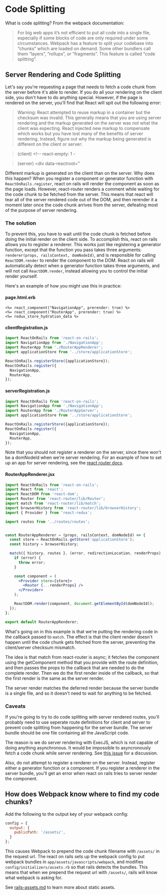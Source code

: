 # Code Splitting

What is code splitting? From the webpack documentation:

> For big web apps it’s not efficient to put all code into a single file, especially if some blocks of code are only required under some circumstances. Webpack has a feature to split your codebase into “chunks” which are loaded on demand. Some other bundlers call them “layers”, “rollups”, or “fragments”. This feature is called “code splitting”.

## Server Rendering and Code Splitting

Let's say you're requesting a page that needs to fetch a code chunk from the server before it's able to render. If you do all your rendering on the client side, you don't have to do anything special. However, if the page is rendered on the server, you'll find that React will spit out the following error:

> Warning: React attempted to reuse markup in a container but the checksum was invalid. This generally means that you are using server rendering and the markup generated on the server was not what the client was expecting. React injected new markup to compensate which works but you have lost many of the benefits of server rendering. Instead, figure out why the markup being generated is different on the client or server:

> (client) <!-- react-empty: 1 -

> (server) <div data-reactroot="
<!--This comment is here because the comment beginning on line 13 messes up Sublime's markdown parsing-->

Different markup is generated on the client than on the server. Why does this happen? When you register a component or generator function with `ReactOnRails.register`, react on rails will render the component as soon as the page loads. However, react-router renders a comment while waiting for the code chunk to be fetched from the server. This means that react will tear all of the server rendered code out of the DOM, and then rerender it a moment later once the code chunk arrives from the server, defeating most of the purpose of server rendering.

### The solution

To prevent this, you have to wait until the code chunk is fetched before doing the initial render on the client side. To accomplish this, react on rails allows you to register a renderer. This works just like registering a generator function, except that the function you pass takes three arguments: `renderer(props, railsContext, domNodeId)`, and is responsible for calling `ReactDOM.render` to render the component to the DOM. React on rails will automatically detect when a generator function takes three arguments, and will not call `ReactDOM.render`, instead allowing you to control the initial render yourself.

Here's an example of how you might use this in practice:

#### page.html.erb
```erb
<%= react_component("NavigationApp", prerender: true) %>
<%= react_component("RouterApp", prerender: true) %>
<%= redux_store_hydration_data %>
```

#### clientRegistration.js
```js
import ReactOnRails from 'react-on-rails';
import NavigationApp from './NavigationApp';
import RouterApp from './RouterAppRenderer';
import applicationStore from '../store/applicationStore';

ReactOnRails.registerStore({applicationStore});
ReactOnRails.register({
  NavigationApp,
  RouterApp,
});
```

#### serverRegistration.js
```js
import ReactOnRails from 'react-on-rails';
import NavigationApp from './NavigationApp';
import RouterApp from './RouterAppServer';
import applicationStore from '../store/applicationStore';

ReactOnRails.registerStore({applicationStore});
ReactOnRails.register({
  NavigationApp,
  RouterApp,
});
```
Note that you should not register a renderer on the server, since there won't be a domNodeId when we're server rendering. For an example of how to set up an app for server rendering, see the [react router docs](react-router.md).

#### RouterAppRenderer.jsx
```jsx
import ReactOnRails from 'react-on-rails';
import React from 'react';
import ReactDOM from 'react-dom';
import Router from 'react-router/lib/Router';
import match from 'react-router/lib/match';
import browserHistory from 'react-router/lib/browserHistory';
import { Provider } from 'react-redux';

import routes from '../routes/routes';


const RouterAppRenderer = (props, railsContext, domNodeId) => {
  const store = ReactOnRails.getStore('applicationStore');
  const history = browserHistory;

  match({ history, routes }, (error, redirectionLocation, renderProps) => {
    if (error) {
      throw error;
    }

    const component = (
      <Provider store={store}>
        <Router {...renderProps} />
      </Provider>
    );

    ReactDOM.render(component, document.getElementById(domNodeId));
  });
};

export default RouterAppRenderer;
```

What's going on in this example is that we're putting the rendering code in the callback passed to `match`. The effect is that the client render doesn't happen until the code chunk gets fetched from the server, preventing the client/server checksum mismatch.

The idea is that match from react-router is async; it fetches the component using the getComponent method that you provide with the route definition, and then passes the props to the callback that are needed to do the complete render. Then we do the first render inside of the callback, so that the first render is the same as the server render.

The server render matches the deferred render because the server bundle is a single file, and so it doesn't need to wait for anything to be fetched.

### Caveats

If you're going to try to do code splitting with server rendered routes, you'll probably need to use seperate route definitions for client and server to prevent code splitting from happening for the server bundle. The server bundle should be one file containing all the JavaScript code.

The reason is we do server rendering with ExecJS, which is not capable of doing anything asynchronous. It would be impossible to asyncronously fetch a code chunk while server rendering. See [this issue](https://github.com/shakacode/react_on_rails/issues/477) for a discussion.

Also, do not attempt to register a renderer on the server. Instead, register either a generator function or a component. If you register a renderer in the server bundle, you'll get an error when react on rails tries to server render the component.

## How does Webpack know where to find my code chunks?

Add the following to the output key of your webpack config:

```js
config = {
  output: {
    publicPath: '/assets/',
  }
};
```

This causes Webpack to prepend the code chunk filename with `/assets/` in the request url. The react on rails sets up the webpack config to put webpack bundles in `app/assets/javascripts/webpack`, and modifies `config/initializers/assets.rb` so that rails detects the bundles. This means that when we prepend the request url with `/assets/`, rails will know what webpack is asking for.

See [rails-assets.md](./rails-assets.md) to learn more about static assets.
